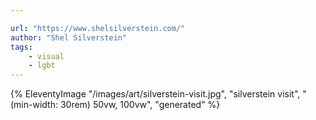 ```yaml
---

url: "https://www.shelsilverstein.com/"
author: "Shel Silverstein"
tags:
    - visual
    - lgbt
---
```

{% EleventyImage "/images/art/silverstein-visit.jpg", "silverstein visit", "(min-width: 30rem) 50vw, 100vw", "generated" %}